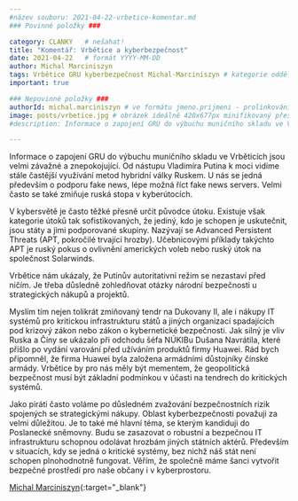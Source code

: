 ```yaml
---
#název souboru: 2021-04-22-vrbetice-komentar.md
### Povinné položky ###

category: CLANKY   # nešahat!
title: "Komentář: Vrbětice a kyberbezpečnost"
date: 2021-04-22   # formát YYYY-MM-DD
author: Michal Marciniszyn
tags: Vrbětice GRU kyberbezpečnost Michal-Marciniszyn # kategorie odděleny mezerami, např. volby zemědělství životní-prostředí piráti (viz https://jihomoravsky.pirati.cz/tags/)
important: true

### Nepovinné položky ###
authorId: michal.marciniszyn # ve formátu jmeno.prijmeni - prolinkování s profilem přes uid
image: posts/vrbetice.jpg # obrázek ideálně 420x677px minifikovaný přes https://tinypng.com/
#description: Informace o zapojení GRU do výbuchu muničního skladu ve Vrběticích jsou velmi závažné a znepokojující. Od nástupu Vladimíra Putina k moci vidíme stále častější využívání metod hybridní války Ruskem. U nás se jedná především o podporu fake news, lépe možná říct fake news servers. Velmi často se také zmiňuje ruská stopa v kyberútocích. 

---
```

Informace o zapojení GRU do výbuchu muničního skladu ve Vrběticích jsou velmi závažné a znepokojující. Od nástupu Vladimíra Putina k moci vidíme stále častější využívání metod hybridní války Ruskem. U nás se jedná především o podporu fake news, lépe možná říct fake news servers. Velmi často se také zmiňuje ruská stopa v kyberútocích. 

V kybersvětě je často těžké přesně určit původce útoku. Existuje však kategorie útoků tak sofistikovaných, že jediný, kdo je schopen je uskutečnit, jsou státy a jimi podporované skupiny. Nazývají se Advanced Persistent Threats (APT, pokročilé trvající hrozby). Učebnicovými příklady takýchto APT je ruský pokus o ovlivnění amerických voleb nebo ruský útok na společnost Solarwinds.

Vrbětice nám ukázaly, že Putinův autoritativní režim se nezastaví před ničím. Je třeba důsledně zohledňovat otázky národní bezpečnosti u strategických nákupů a projektů. 

Myslím tím nejen tolikrát zmiňovaný tendr na Dukovany II, ale i nákupy IT systémů pro kritickou infrastrukturu států a jiných organizací spadajících pod krizový zákon nebo zákon o kybernetické bezpečnosti. Jak silný je vliv Ruska a Číny se ukázalo při odchodu šéfa NÚKIBu Dušana Navrátila, které přišlo po vydání varování před užíváním produktů firmy Huawei. Rád bych připomněl, že firma Huawei byla založena armádními důstojníky čínské armády. Vrbětice by pro nás měly být mementem, že geopolitická bezpečnost musí být základní podmínkou v účasti na tendrech do kritických systémů.


Jako piráti často voláme po důsledném zvažování bezpečnostních rizik spojených se strategickými nákupy. Oblast kyberbezpečnosti považuji za velmi důležitou. Je to také mé hlavní téma, se kterým kandiduji do Poslanecké sněmovny. Budu se zasazovat o robustní a bezpečnou IT infrastrukturu schopnou odolávat hrozbám jiných státních aktérů. Především v situacích, kdy se jedná o kritické systémy, bez nichž náš stát není schopen plnohodnotně fungovat. Věřím, že společně máme šanci vytvořit bezpečné prostředí pro naše občany i v kyberprostoru. 

[Michal Marciniszyn](https://jihomoravsky.pirati.cz/lide/michal-marciniszyn/){:target="_blank"}
